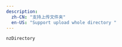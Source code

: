 ```yaml
---
description:
  zh-CN: "支持上传文件夹"
  en-US: "Support upload whole directory "
---
```


```html
nzDirectory
```
